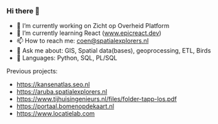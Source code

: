 ### Hi there 👋

- 🔭 I’m currently working on Zicht op Overheid Platform
- 🌱 I’m currently learning React (www.epicreact.dev)
- 📫 How to reach me: coen@spatialexplorers.nl
- 💬 Ask me about: GIS, Spatial data(bases), geoprocessing, ETL, Birds
- 💬 Languages: Python, SQL, PL/SQL

Previous projects:
- https://kansenatlas.seo.nl
- https://aruba.spatialexplorers.nl
- https://www.tijhuisingenieurs.nl/files/folder-tapp-los.pdf
- https://portaal.bomenopdekaart.nl
- https://www.locatielab.com



<!--
**CoenNengerman/coennengerman** is a ✨ _special_ ✨ repository because its `README.md` (this file) appears on your GitHub profile.

Here are some ideas to get you started:

- 🔭 I’m currently working on ...
- 🌱 I’m currently learning ...
- 👯 I’m looking to collaborate on ...
- 🤔 I’m looking for help with ...
- 💬 Ask me about ...
- 📫 How to reach me: ...
- 😄 Pronouns: ...
- ⚡ Fun fact: ...
-->
